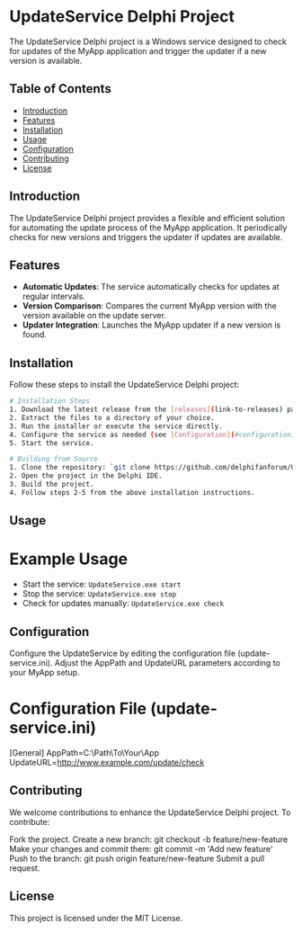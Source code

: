 # UpdateService Delphi Project

The UpdateService Delphi project is a Windows service designed to check for updates of the MyApp application and trigger the updater if a new version is available.

## Table of Contents

- [Introduction](#introduction)
- [Features](#features)
- [Installation](#installation)
- [Usage](#usage)
- [Configuration](#configuration)
- [Contributing](#contributing)
- [License](#license)

## Introduction

The UpdateService Delphi project provides a flexible and efficient solution for automating the update process of the MyApp application. It periodically checks for new versions and triggers the updater if updates are available.

## Features

- **Automatic Updates**: The service automatically checks for updates at regular intervals.
- **Version Comparison**: Compares the current MyApp version with the version available on the update server.
- **Updater Integration**: Launches the MyApp updater if a new version is found.

## Installation

Follow these steps to install the UpdateService Delphi project:

```bash
# Installation Steps
1. Download the latest release from the [releases](link-to-releases) page.
2. Extract the files to a directory of your choice.
3. Run the installer or execute the service directly.
4. Configure the service as needed (see [Configuration](#configuration)).
5. Start the service.

# Building from Source
1. Clone the repository: `git clone https://github.com/delphifanforum/UpdateWinService`
2. Open the project in the Delphi IDE.
3. Build the project.
4. Follow steps 2-5 from the above installation instructions.
```

## Usage
# Example Usage
- Start the service: `UpdateService.exe start`
- Stop the service: `UpdateService.exe stop`
- Check for updates manually: `UpdateService.exe check`
  
## Configuration
Configure the UpdateService by editing the configuration file (update-service.ini). Adjust the AppPath and UpdateURL parameters according to your MyApp setup. 
# Configuration File (update-service.ini)
[General]
AppPath=C:\Path\To\Your\App\
UpdateURL=http://www.example.com/update/check


## Contributing
We welcome contributions to enhance the UpdateService Delphi project. To contribute:

Fork the project.
Create a new branch: git checkout -b feature/new-feature
Make your changes and commit them: git commit -m 'Add new feature'
Push to the branch: git push origin feature/new-feature
Submit a pull request.

## License
This project is licensed under the MIT License.
